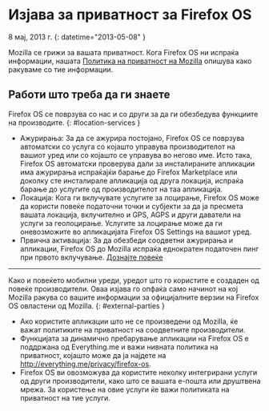 # Изјава за приватност за Firefox OS

8 мај, 2013 г.
{: datetime="2013-05-08" }

Mozilla се грижи за вашата приватност. Кога Firefox OS ни испраќа информации, нашата [Политика на приватност на Mozilla](http://www.mozilla.org/en-US/privacy/) опишува како ракуваме со тие информации.

## Работи што треба да ги знаете

Firefox OS се поврзува со нас и со други за да ги обезбедува функциите на производите.
{: #location-services }

* Ажурирања: За да се ажурира постојано, Firefox OS се поврзува автоматски со услуга со којашто управува производителот на вашиот уред или со којашто се управува во негово име. Исто така, Firefox OS автоматски проверува дали за инсталираните апликации има ажурирања испраќајќи барање до Firefox Marketplace или доколку сте инсталирале апликација од друга локација, испраќа барање до услугите од производителот на таа апликација.
* Локација: Кога ги вклучувате услугите за лоцирање, Firefox OS може да користи повеќе податочни точки и субјекти за да ја пресмета вашата локација, вклучително и GPS, AGPS и други даватели на услуги за геолоцирање. Услугите за лоцирање може да ги оневозможите во апликацијата Firefox OS Settings на вашиот уред.
* Првична активација: За да обезбеди соодветни ажурирања и апликации, Firefox OS до Mozilla испраќа еднократен податочен пинг при првото вклучување. [Дознајте повеќе](https://wiki.mozilla.org/FirefoxOS/Metrics)

---------------------------------------

Како и повеќето мобилни уреди, уредот што го користите е создаден од повеќе производители. Оваа изјава го опфаќа само начинот на кој Mozilla ракува со вашите информации за официјалните верзии на Firefox OS овластени од Mozilla.
{: #external-parties }

* Ако користите апликации што не се произведени од Mozilla, ќе важат политиките на приватност на соодветните производители.
* Функцијата за динамично пребарување апликации на Firefox OS е поддржана од Everything.me и важи нивната политика на приватност, којашто може да ја најдете на <http://everything.me/privacy/firefox-os>.
* Firefox OS ви овозможува да користите неколку интегрирани услуги од други производители, како што се вашата е-пошта или друштвена мрежа. За користење на овие услуги ќе важи политиката на приватност на тие услуги.
